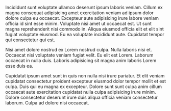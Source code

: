 Incididunt sunt voluptate ullamco deserunt ipsum laboris veniam. Cillum ex magna consequat adipisicing amet exercitation veniam ad ipsum dolor dolore culpa eu occaecat. Excepteur aute adipisicing irure labore veniam officia id sint esse minim. Voluptate nisi amet ut occaecat est. Ut sunt magna reprehenderit nisi commodo in. Aliqua eiusmod officia elit et elit sint fugiat voluptate eiusmod. Eu ea voluptate incididunt aute. Cupidatat tempor qui consectetur qui est.

Nisi amet dolore nostrud ex Lorem nostrud culpa. Nulla laboris nisi et. Occaecat nisi voluptate veniam fugiat velit. Eu elit est Lorem. Laborum occaecat in nulla duis. Laboris adipisicing sit magna anim laboris Lorem esse duis ea.

Cupidatat ipsum amet sunt in quis non nulla nisi irure pariatur. Et elit veniam cupidatat consectetur proident excepteur eiusmod dolor tempor mollit et est culpa. Duis qui eu magna ex excepteur. Dolore sunt sunt culpa anim cillum occaecat aute exercitation cupidatat nulla culpa adipisicing irure minim. Dolore consectetur deserunt irure duis aliqua officia veniam consectetur laborum. Culpa ad dolore nisi occaecat.